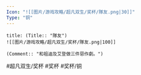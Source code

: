 ```yaml
---
Icon: "![[图片/游戏攻略/超凡双生/奖杯/隊友.png|30]]"
Type: "铜"
---
```

```ad-common-bronze-trophy
title: (Title:: "隊友")
![[图片/游戏攻略/超凡双生/奖杯/隊友.png|100]]

(Comment:: "和祖迪及艾登做三件惡作劇。")
```

#超凡双生/奖杯 #奖杯 #奖杯/铜
